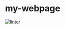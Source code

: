 # my-webpage
[![linter](https://github.com/<OWNER>/<REPOSITORY>/workflows/linter/badge.svg)](https://github.com/marketplace/actions/super-linter)

